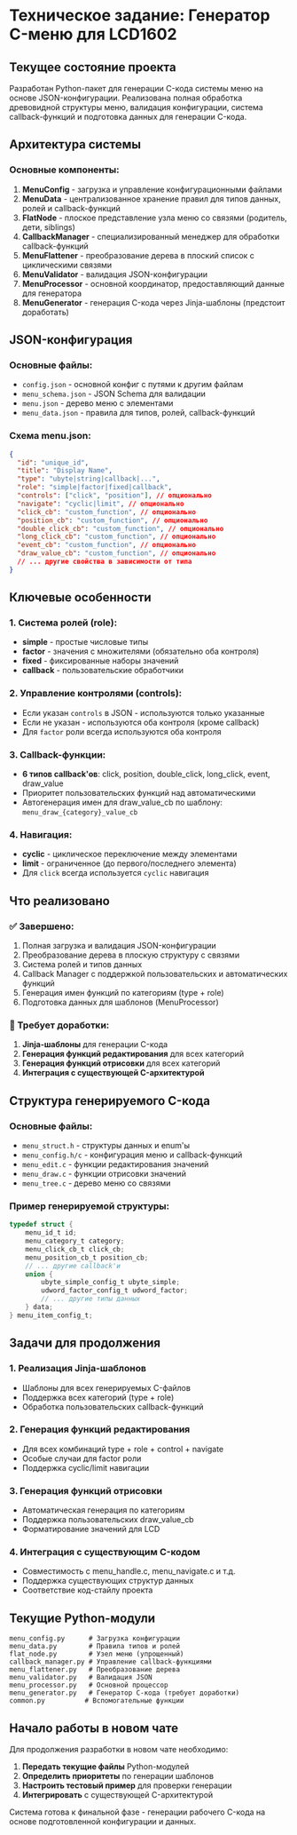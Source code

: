 # Техническое задание: Генератор C-меню для LCD1602

## Текущее состояние проекта

Разработан Python-пакет для генерации C-кода системы меню на основе JSON-конфигурации. Реализована полная обработка древовидной структуры меню, валидация конфигурации, система callback-функций и подготовка данных для генерации C-кода.

## Архитектура системы

### Основные компоненты:

1. **MenuConfig** - загрузка и управление конфигурационными файлами
2. **MenuData** - централизованное хранение правил для типов данных, ролей и callback-функций
3. **FlatNode** - плоское представление узла меню со связями (родитель, дети, siblings)
4. **CallbackManager** - специализированный менеджер для обработки callback-функций
5. **MenuFlattener** - преобразование дерева в плоский список с циклическими связями
6. **MenuValidator** - валидация JSON-конфигурации
7. **MenuProcessor** - основной координатор, предоставляющий данные для генератора
8. **MenuGenerator** - генерация C-кода через Jinja-шаблоны (предстоит доработать)

## JSON-конфигурация

### Основные файлы:
- `config.json` - основной конфиг с путями к другим файлам
- `menu_schema.json` - JSON Schema для валидации
- `menu.json` - дерево меню с элементами
- `menu_data.json` - правила для типов, ролей, callback-функций

### Схема menu.json:
```json
{
  "id": "unique_id",
  "title": "Display Name",
  "type": "ubyte|string|callback|...",
  "role": "simple|factor|fixed|callback",
  "controls": ["click", "position"], // опционально
  "navigate": "cyclic|limit", // опционально
  "click_cb": "custom_function", // опционально
  "position_cb": "custom_function", // опционально
  "double_click_cb": "custom_function", // опционально
  "long_click_cb": "custom_function", // опционально
  "event_cb": "custom_function", // опционально
  "draw_value_cb": "custom_function", // опционально
  // ... другие свойства в зависимости от типа
}
```

## Ключевые особенности

### 1. Система ролей (role):
- **simple** - простые числовые типы
- **factor** - значения с множителями (обязательно оба контроля)
- **fixed** - фиксированные наборы значений
- **callback** - пользовательские обработчики

### 2. Управление контролями (controls):
- Если указан `controls` в JSON - используются только указанные
- Если не указан - используются оба контроля (кроме callback)
- Для `factor` роли всегда используются оба контроля

### 3. Callback-функции:
- **6 типов callback'ов**: click, position, double_click, long_click, event, draw_value
- Приоритет пользовательских функций над автоматическими
- Автогенерация имен для draw_value_cb по шаблону: `menu_draw_{category}_value_cb`

### 4. Навигация:
- **cyclic** - циклическое переключение между элементами
- **limit** - ограниченное (до первого/последнего элемента)
- Для `click` всегда используется `cyclic` навигация

## Что реализовано

### ✅ Завершено:
1. Полная загрузка и валидация JSON-конфигурации
2. Преобразование дерева в плоскую структуру с связями
3. Система ролей и типов данных
4. Callback Manager с поддержкой пользовательских и автоматических функций
5. Генерация имен функций по категориям (type + role)
6. Подготовка данных для шаблонов (MenuProcessor)

### 🔄 Требует доработки:
1. **Jinja-шаблоны** для генерации C-кода
2. **Генерация функций редактирования** для всех категорий
3. **Генерация функций отрисовки** для всех категорий  
4. **Интеграция с существующей C-архитектурой**

## Структура генерируемого C-кода

### Основные файлы:
- `menu_struct.h` - структуры данных и enum'ы
- `menu_config.h/c` - конфигурация меню и callback-функций
- `menu_edit.c` - функции редактирования значений
- `menu_draw.c` - функции отрисовки значений
- `menu_tree.c` - дерево меню со связями

### Пример генерируемой структуры:
```c
typedef struct {
    menu_id_t id;
    menu_category_t category;
    menu_click_cb_t click_cb;
    menu_position_cb_t position_cb;
    // ... другие callback'и
    union {
        ubyte_simple_config_t ubyte_simple;
        udword_factor_config_t udword_factor;
        // ... другие типы данных
    } data;
} menu_item_config_t;
```

## Задачи для продолжения

### 1. Реализация Jinja-шаблонов
- Шаблоны для всех генерируемых C-файлов
- Поддержка всех категорий (type + role)
- Обработка пользовательских callback-функций

### 2. Генерация функций редактирования
- Для всех комбинаций type + role + control + navigate
- Особые случаи для factor роли
- Поддержка cyclic/limit навигации

### 3. Генерация функций отрисовки  
- Автоматическая генерация по категориям
- Поддержка пользовательских draw_value_cb
- Форматирование значений для LCD

### 4. Интеграция с существующим C-кодом
- Совместимость с menu_handle.c, menu_navigate.c и т.д.
- Поддержка существующих структур данных
- Соответствие код-стайлу проекта

## Текущие Python-модули

```
menu_config.py      # Загрузка конфигурации
menu_data.py        # Правила типов и ролей
flat_node.py        # Узел меню (упрощенный)
callback_manager.py # Управление callback-функциями
menu_flattener.py   # Преобразование дерева
menu_validator.py   # Валидация JSON
menu_processor.py   # Основной процессор
menu_generator.py   # Генератор C-кода (требует доработки)
common.py          # Вспомогательные функции
```

## Начало работы в новом чате

Для продолжения разработки в новом чате необходимо:

1. **Передать текущие файлы** Python-модулей
2. **Определить приоритеты** по генерации шаблонов
3. **Настроить тестовый пример** для проверки генерации
4. **Интегрировать** с существующей C-архитектурой

Система готова к финальной фазе - генерации рабочего C-кода на основе подготовленной конфигурации и данных.